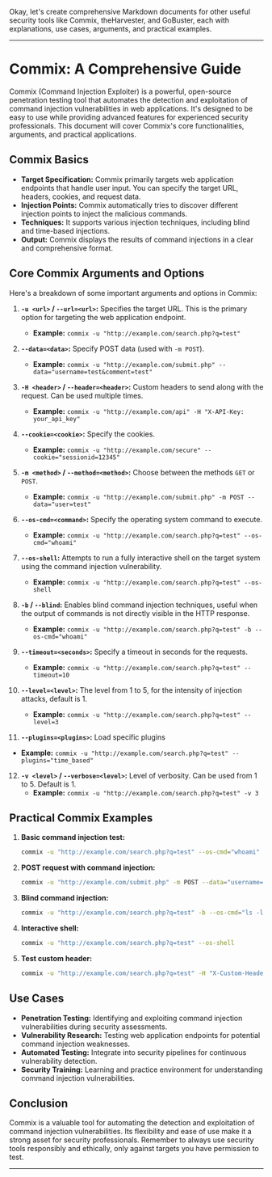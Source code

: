 Okay, let's create comprehensive Markdown documents for other useful security tools like Commix, theHarvester, and GoBuster, each with explanations, use cases, arguments, and practical examples.

---

# Commix: A Comprehensive Guide

Commix (Command Injection Exploiter) is a powerful, open-source penetration testing tool that automates the detection and exploitation of command injection vulnerabilities in web applications. It's designed to be easy to use while providing advanced features for experienced security professionals. This document will cover Commix's core functionalities, arguments, and practical applications.

## Commix Basics

*   **Target Specification:** Commix primarily targets web application endpoints that handle user input. You can specify the target URL, headers, cookies, and request data.
*   **Injection Points:** Commix automatically tries to discover different injection points to inject the malicious commands.
*   **Techniques:** It supports various injection techniques, including blind and time-based injections.
*   **Output:** Commix displays the results of command injections in a clear and comprehensive format.

## Core Commix Arguments and Options

Here's a breakdown of some important arguments and options in Commix:

1.  **`-u <url>` / `--url=<url>`:** Specifies the target URL. This is the primary option for targeting the web application endpoint.
    *   **Example:** `commix -u "http://example.com/search.php?q=test"`

2.  **`--data=<data>`:** Specify POST data (used with `-m POST`).
    *   **Example:** `commix -u "http://example.com/submit.php" --data="username=test&comment=test"`

3.  **`-H <header>` / `--header=<header>`:** Custom headers to send along with the request. Can be used multiple times.
    *   **Example:** `commix -u "http://example.com/api" -H "X-API-Key: your_api_key"`

4.  **`--cookie=<cookie>`:** Specify the cookies.
    *   **Example:** `commix -u "http://example.com/secure" --cookie="sessionid=12345"`

5. **`-m <method>` / `--method=<method>`:** Choose between the methods `GET` or `POST`.
    * **Example:** `commix -u "http://example.com/submit.php" -m POST --data="user=test"`

6.  **`--os-cmd=<command>`:** Specify the operating system command to execute.
    *   **Example:** `commix -u "http://example.com/search.php?q=test" --os-cmd="whoami"`

7.  **`--os-shell`:** Attempts to run a fully interactive shell on the target system using the command injection vulnerability.
    *   **Example:** `commix -u "http://example.com/search.php?q=test" --os-shell`

8.  **`-b` / `--blind`:** Enables blind command injection techniques, useful when the output of commands is not directly visible in the HTTP response.
    *   **Example:** `commix -u "http://example.com/search.php?q=test" -b --os-cmd="whoami"`

9.  **`--timeout=<seconds>`:** Specify a timeout in seconds for the requests.
    *   **Example:** `commix -u "http://example.com/search.php?q=test" --timeout=10`

10. **`--level=<level>`:** The level from 1 to 5, for the intensity of injection attacks, default is 1.
     *  **Example:** `commix -u "http://example.com/search.php?q=test" --level=3`

11. **`--plugins=<plugins>`:** Load specific plugins
   * **Example:** `commix -u "http://example.com/search.php?q=test" --plugins="time_based"`

12. **`-v <level>` / `--verbose=<level>`:** Level of verbosity. Can be used from 1 to 5. Default is 1.
     *  **Example:** `commix -u "http://example.com/search.php?q=test" -v 3`

## Practical Commix Examples

1.  **Basic command injection test:**
    ```bash
    commix -u "http://example.com/search.php?q=test" --os-cmd="whoami"
    ```
2.  **POST request with command injection:**
    ```bash
    commix -u "http://example.com/submit.php" -m POST --data="username=test&comment=test" --os-cmd="id"
    ```
3.  **Blind command injection:**
    ```bash
    commix -u "http://example.com/search.php?q=test" -b --os-cmd="ls -l"
    ```
4.  **Interactive shell:**
    ```bash
    commix -u "http://example.com/search.php?q=test" --os-shell
    ```
5.  **Test custom header:**
      ```bash
    commix -u "http://example.com/search.php?q=test" -H "X-Custom-Header: test" --os-cmd="whoami"
    ```

## Use Cases

*   **Penetration Testing:** Identifying and exploiting command injection vulnerabilities during security assessments.
*   **Vulnerability Research:** Testing web application endpoints for potential command injection weaknesses.
*   **Automated Testing:** Integrate into security pipelines for continuous vulnerability detection.
*   **Security Training:** Learning and practice environment for understanding command injection vulnerabilities.

## Conclusion

Commix is a valuable tool for automating the detection and exploitation of command injection vulnerabilities. Its flexibility and ease of use make it a strong asset for security professionals. Remember to always use security tools responsibly and ethically, only against targets you have permission to test.

---
